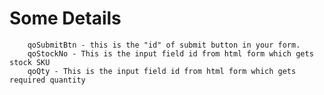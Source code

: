 # Some Details

        qoSubmitBtn - this is the "id" of submit button in your form.
        qoStockNo - This is the input field id from html form which gets stock SKU
        qoQty - This is the input field id from html form which gets required quantity
        
